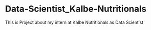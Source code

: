 # Data-Scientist_Kalbe-Nutritionals
This is Project about my intern at Kalbe Nutritionals as Data Scientist
